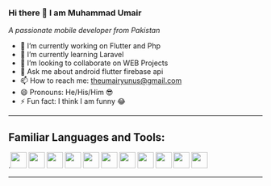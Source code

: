 ### Hi there 👋 I am Muhammad Umair


<!-- ![1627731989359](https://user-images.githubusercontent.com/63633576/150634668-75877915-9a7d-4585-8642-5a9b47a64e5f.jpg) -->

*A passionate mobile developer from Pakistan*


- 🔭 I’m currently working on Flutter and Php
- 🌱 I’m currently learning Laravel 
- 👯 I’m looking to collaborate on WEB Projects
- 💬 Ask me about android flutter firebase api
- 📫 How to reach me: theumairyunus@gmail.com
- 😄 Pronouns: He/His/Him 😎
- ⚡ Fun fact: I think I am funny 😂



<!-- ![github](https://cloud.githubusercontent.com/assets/17016297/18839843/0e06a67a-83d2-11e6-993a-b35a182500e0.png) 
![facebook](https://cloud.githubusercontent.com/assets/17016297/18839836/0a06deb4-83d2-11e6-8078-1d0974af0f63.png)
![linkedin](https://cloud.githubusercontent.com/assets/17016297/18839848/0fc7e74e-83d2-11e6-8c6a-277fc9d6e067.png)
![github](http://i.imgur.com/0o48UoR.png (github icon with padding))
![facebo0k](http://i.imgur.com/P3YfQoD.png (facebook icon with padding))
![twitter](http://i.imgur.com/tXSoThF.png (twitter icon with padding))
![google](http://i.imgur.com/yCsTjba.png (google plus icon with padding))
![tumbler](http://i.imgur.com/YckIOms.png (tumblr icon with padding))
![dribble](http://i.imgur.com/1AGmwO3.png (dribbble icon with padding)) -->

---
## Familiar Languages and Tools: ##
.<img height="32" width="32" src="https://cdn.jsdelivr.net/npm/simple-icons@v6/icons/flutter.svg" />
<img height="32" width="32" src="https://cdn.jsdelivr.net/npm/simple-icons@v6/icons/dart.svg" />
<img height="32" width="32" src="https://cdn.jsdelivr.net/npm/simple-icons@v6/icons/php.svg" />
<img height="32" width="32" src="https://cdn.jsdelivr.net/npm/simple-icons@v6/icons/firebase.svg" />
<img height="32" width="32" src="https://cdn.jsdelivr.net/npm/simple-icons@v6/icons/visualstudiocode.svg" />
<img height="32" width="32" src="https://cdn.jsdelivr.net/npm/simple-icons@v6/icons/android.svg" />
<img height="32" width="32" src="https://cdn.jsdelivr.net/npm/simple-icons@v6/icons/git.svg" />
<img height="32" width="32" src="https://cdn.jsdelivr.net/npm/simple-icons@v6/icons/github.svg" />
<img height="32" width="32" src="https://cdn.jsdelivr.net/npm/simple-icons@v6/icons/discord.svg" />
<img height="32" width="32" src="https://cdn.jsdelivr.net/npm/simple-icons@v6/icons/stackoverflow.svg" />
<img height="32" width="32" src="https://cdn.jsdelivr.net/npm/simple-icons@v6/icons/ios.svg" />
<!-- <img height="32" width="32" src="https://cdn.jsdelivr.net/npm/simple-icons@v6/icons/sqlite.svg" /> -->
<!-- <img height="32" width="32" src="https://cdn.jsdelivr.net/npm/simple-icons@v6/icons/mysql.svg" /> -->
<!-- <img height="32" width="32" src="https://cdn.jsdelivr.net/npm/simple-icons@v6/icons/youtube.svg" /> -->
---
<!-- Laguages icons should be here -->
<!-- <img src="https://github.com/SulaimanDev11/SulaimanDev11/blob/output/github-contribution-grid-snake.gif" alt="snake gif"> -->
<!-- -->
